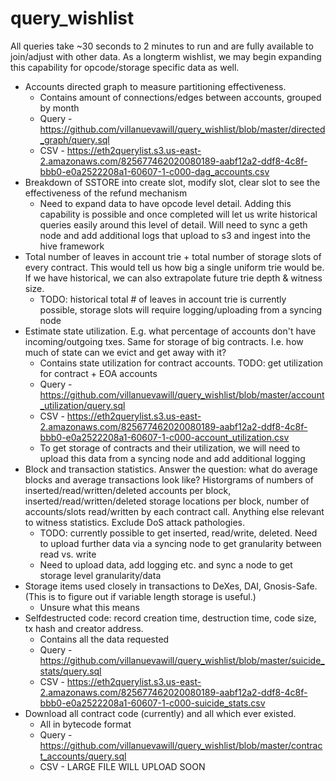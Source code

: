 # query_wishlist
All queries take ~30 seconds to 2 minutes to run and are fully available to join/adjust with other data. As a longterm wishlist, we may begin expanding this capability for opcode/storage specific data as well.


- Accounts directed graph to measure partitioning effectiveness.
  - Contains amount of connections/edges between accounts, grouped by month
  - Query - https://github.com/villanuevawill/query_wishlist/blob/master/directed_graph/query.sql
  - CSV - https://eth2querylist.s3.us-east-2.amazonaws.com/825677462020080189-aabf12a2-ddf8-4c8f-bbb0-e0a2522208a1-60607-1-c000-dag_accounts.csv
- Breakdown of SSTORE into create slot, modify slot, clear slot to see the effectiveness of the refund mechanism
  - Need to expand data to have opcode level detail. Adding this capability is possible and once completed will let us write historical queries easily around this level of detail. Will need to sync a geth node and add additional logs that upload to s3 and ingest into the hive framework
- Total number of leaves in account trie + total number of storage slots of every contract. This would tell us how big a single uniform trie would be. If we have historical, we can also extrapolate future trie depth & witness size.
  - TODO: historical total # of leaves in account trie is currently possible, storage slots will require logging/uploading from a syncing node
- Estimate state utilization. E.g. what percentage of accounts don't have incoming/outgoing txes. Same for storage of big contracts. I.e. how much of state can we evict and get away with it?
  - Contains state utilization for contract accounts. TODO: get utilization for contract + EOA accounts
  - Query - https://github.com/villanuevawill/query_wishlist/blob/master/account_utilization/query.sql
  - CSV - https://eth2querylist.s3.us-east-2.amazonaws.com/825677462020080189-aabf12a2-ddf8-4c8f-bbb0-e0a2522208a1-60607-1-c000-account_utilization.csv
  - To get storage of contracts and their utilization, we will need to upload this data from a syncing node and add additional logging
- Block and transaction statistics. Answer the question: what do average blocks and average transactions look like? Historgrams of numbers of inserted/read/written/deleted accounts per block, inserted/read/written/deleted storage locations per block, number of accounts/slots read/written by each contract call. Anything else relevant to witness statistics. Exclude DoS attack pathologies.
  - TODO: currently possible to get inserted, read/write, deleted. Need to upload further data via a syncing node to get granularity between read vs. write
  - Need to upload data, add logging etc. and sync a node to get storage level granularity/data
- Storage items used closely in transactions to DeXes, DAI, Gnosis-Safe. (This is to figure out if variable length storage is useful.)
  - Unsure what this means
- Selfdestructed code: record creation time, destruction time, code size, tx hash and creator address.
  - Contains all the data requested
  - Query - https://github.com/villanuevawill/query_wishlist/blob/master/suicide_stats/query.sql
  - CSV - https://eth2querylist.s3.us-east-2.amazonaws.com/825677462020080189-aabf12a2-ddf8-4c8f-bbb0-e0a2522208a1-60607-1-c000-suicide_stats.csv
- Download all contract code (currently) and all which ever existed.
  - All in bytecode format
  - Query - https://github.com/villanuevawill/query_wishlist/blob/master/contract_accounts/query.sql
  - CSV - LARGE FILE WILL UPLOAD SOON
